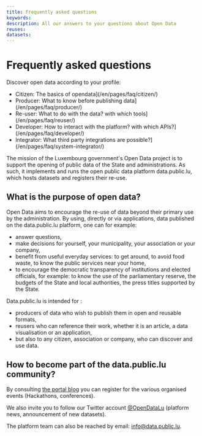 ```yaml
---
title: Frequently asked questions
keywords:
description: All our answers to your questions about Open Data
reuses:
datasets:
---
```


# Frequently asked questions

Discover open data according to your profile: 

- Citizen: The basics of opendata](/en/pages/faq/citizen/)
- Producer: What to know before publishing data](/en/pages/faq/producer/)
- Re-user: What to do with the data? with which tools](/en/pages/faq/reuser/)
- Developer: How to interact with the platform? with which APIs?](/en/pages/faq/developer/)
- Integrator: What third party integrations are possible?](/en/pages/faq/system-integrator/)


The mission of the Luxembourg government's Open Data project is to support the opening of public data of the State and administrations. As such, it implements and runs the open public data platform data.public.lu, which hosts datasets and registers their re-use.

## What is the purpose of open data?

Open Data aims to encourage the re-use of data beyond their primary use by the administration. By using, directly or via applications, data published on the data.public.lu platform, one can for example:

* answer questions,
* make decisions for yourself, your municipality, your association or your company,
* benefit from useful everyday services: to get around, to avoid food waste, to know the public services near your home,
* to encourage the democratic transparency of institutions and elected officials, for example: to know the use of the parliamentary reserve, the budgets of the State and local authorities, the press titles supported by the State.

Data.public.lu is intended for :

* producers of data who wish to publish them in open and reusable formats,
* reusers who can reference their work, whether it is an article, a data visualisation or an application,
* but also to any citizen, association or company, who can discover and use data.

## How to become part of the data.public.lu community?

By consulting [the portal blog](/en/posts/) you can register for the various organised events (Hackathons, conferences).

We also invite you to follow our Twitter account [@OpenDataLu](https://twitter.com/opendatalu) (platform news, announcement of new datasets).

The platform team can also be reached by email: [info@data.public.lu](mailto:info@data.public.lu).

